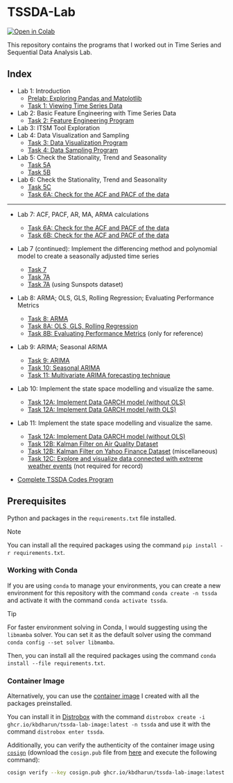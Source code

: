 # TSSDA-Lab

[![Open in Colab](https://colab.research.google.com/assets/colab-badge.svg)](https://colab.research.google.com/github/kbdharun/TSSDA-Lab)

This repository contains the programs that I worked out in Time Series and Sequential Data Analysis Lab.

## Index

- Lab 1: Introduction
  - [Prelab: Exploring Pandas and Matplotlib](lab00(prelab)/prelab.ipynb)
  - [Task 1: Viewing Time Series Data](lab01/TSA-Ex1-task1.ipynb)
- Lab 2: Basic Feature Engineering with Time Series Data
  - [Task 2: Feature Engineering Program](lab02/TSSDA-Ex2.ipynb)
- Lab 3: ITSM Tool Exploration
- Lab 4: Data Visualization and Sampling
  - [Task 3: Data Visualization Program](lab04/Ex3-Visualization.ipynb)
  - [Task 4: Data Sampling Program](lab04/Ex4-Sampling.ipynb)
- Lab 5: Check the Stationality, Trend and Seasonality
  - [Task 5A](lab05/TS-Exp5A.ipynb)
  - [Task 5B](lab05/TS-Exp5B.ipynb)
- Lab 6: Check the Stationality, Trend and Seasonality
  - [Task 5C](lab06/TS-Exp5C.ipynb)
  - [Task 6A: Check for the ACF and PACF of the data](lab06/TS-Exp6A.ipynb)

----

- Lab 7: ACF, PACF, AR, MA, ARMA calculations
  - [Task 6A: Check for the ACF and PACF of the data](lab07/TS-Exp6A.ipynb)
  - [Task 6B: Check for the ACF and PACF of the data](lab07/TS-Exp6B.ipynb)

- Lab 7 (continued): Implement the differencing method and polynomial model to create a seasonally adjusted time series
  - [Task 7](lab07/TS-Exp7.ipynb)
  - [Task 7A](lab07/TS-Exp7A.ipynb)
  - [Task 7A](lab08/TS-Exp7A-Sunspots.ipynb) (using Sunspots dataset)

- Lab 8: ARMA; OLS, GLS, Rolling Regression; Evaluating Performance Metrics
  - [Task 8: ARMA](lab08/TS-Exp8-ARMA.ipynb)
  - [Task 8A: OLS, GLS, Rolling Regression](lab08/TS-Exp8-OLS,GLS,Rolling_Reg.ipynb)
  - [Task 8B: Evaluating Performance Metrics](lab08/TS-Exp8-Metrics.ipynb) (only for reference)

- Lab 9: ARIMA; Seasonal ARIMA
  - [Task 9: ARIMA](lab09/TS-Exp9,10-ARIMA.ipynb)
  - [Task 10: Seasonal ARIMA](lab09/TS-Exp9,10-ARIMA.ipynb)
  - [Task 11: Multivariate ARIMA forecasting technique](lab09/TS-Exp11A-2.ipynb)

- Lab 10: Implement the state space modelling and visualize the same.
  - [Task 12A: Implement Data GARCH model (without OLS)](lab10/TS-Exp12A.ipynb)
  - [Task 12A: Implement Data GARCH model (with OLS)](lab10/TS-Exp12A-2.ipynb)

- Lab 11: Implement the state space modelling and visualize the same.
  - [Task 12A: Implement Data GARCH model (without OLS)](lab11/TS-Exp12-GARCH.ipynb)
  - [Task 12B: Kalman Filter on Air Quality Dataset](lab11/TS-Exp12-Kalman-Filter.ipynb)
  - [Task 12B: Kalman Filter on Yahoo Finance Dataset](lab11/TS-Exp12-Kalman-Filter-YF.ipynb) (miscellaneous)
  - [Task 12C: Explore and visualize data connected with extreme weather events](lab11/TS-Exp12-Visualization.ipynb) (not required for record)

- [Complete TSSDA Codes Program](TSSDA-Complete-Codes.ipynb)

## Prerequisites

Python and packages in the `requirements.txt` file installed.

> [!NOTE]
> You can install all the required packages using the command `pip install -r requirements.txt`.

### Working with Conda

If you are using `conda` to manage your environments, you can create a new environment for this repository with the command `conda create -n tssda` and activate it with the command `conda activate tssda`.

> [!TIP]
> For faster environment solving in Conda, I would suggesting using the `libmamba` solver. You can set it as the default solver using the command `conda config --set solver libmamba`.

Then, you can install all the required packages using the command `conda install --file requirements.txt`.

### Container Image

Alternatively, you can use the [container image](https://github.com/kbdharun/TSSDA-Lab/pkgs/container/tssda-lab-image) I created with all the packages preinstalled.

You can install it in [Distrobox](https://github.com/89luca89/distrobox) with the command `distrobox create -i ghcr.io/kbdharun/tssda-lab-image:latest -n tssda` and use it with the command `distrobox enter tssda`.

Additionally, you can verify the authenticity of the container image using [`cosign`](https://github.com/sigstore/cosign) (download the `cosign.pub` file from [here](https://github.com/kbdharun/TSSDA-Lab/blob/main/cosign.pub) and execute the following command):

```zsh
cosign verify --key cosign.pub ghcr.io/kbdharun/tssda-lab-image:latest
```
